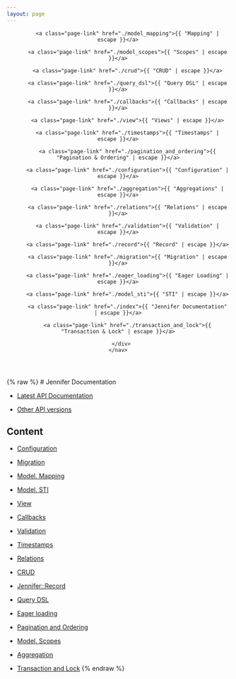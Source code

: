```yaml
---
layout: page
---
```

<header class="site-header" role="banner">
  <div class="wrapper">
    <nav class="site-nav">
      <div class="trigger">
        
          <a class="page-link" href="./model_mapping">{{ "Mapping" | escape }}</a>
        
          <a class="page-link" href="./model_scopes">{{ "Scopes" | escape }}</a>
        
          <a class="page-link" href="./crud">{{ "CRUD" | escape }}</a>
        
          <a class="page-link" href="./query_dsl">{{ "Query DSL" | escape }}</a>
        
          <a class="page-link" href="./callbacks">{{ "Callbacks" | escape }}</a>
        
          <a class="page-link" href="./view">{{ "Views" | escape }}</a>
        
          <a class="page-link" href="./timestamps">{{ "Timestamps" | escape }}</a>
        
          <a class="page-link" href="./pagination_and_ordering">{{ "Pagination & Ordering" | escape }}</a>
        
          <a class="page-link" href="./configuration">{{ "Configuration" | escape }}</a>
        
          <a class="page-link" href="./aggregation">{{ "Aggregations" | escape }}</a>
        
          <a class="page-link" href="./relations">{{ "Relations" | escape }}</a>
        
          <a class="page-link" href="./validation">{{ "Validation" | escape }}</a>
        
          <a class="page-link" href="./record">{{ "Record" | escape }}</a>
        
          <a class="page-link" href="./migration">{{ "Migration" | escape }}</a>
        
          <a class="page-link" href="./eager_loading">{{ "Eager Loading" | escape }}</a>
        
          <a class="page-link" href="./model_sti">{{ "STI" | escape }}</a>
        
          <a class="page-link" href="./index">{{ "Jennifer Documentation" | escape }}</a>
        
          <a class="page-link" href="./transaction_and_lock">{{ "Transaction & Lock" | escape }}</a>
        
      </div>
    </nav>
  </div>
</header>
{% raw %}
# Jennifer Documentation

* [Latest API Documentation](https://imdrasil.github.io/site/jennifer.cr/latest/)

* [Other API versions](https://imdrasil.github.io/site/jennifer.cr/versions)

## Content

* [Configuration](./configuration)
 
* [Migration](./migration)
 
* [Model. Mapping](./model_mapping)
 
* [Model. STI](./model_sti)

* [View](./view)
 
* [Callbacks](./callbacks)
 
* [Validation](./validation)
 
* [Timestamps](./timestamps)
 
* [Relations](./relations)
 
* [CRUD](./crud)

* [Jennifer::Record](./record)
 
* [Query DSL](./query_dsl)
 
* [Eager loading](./eager_loading)
 
* [Pagination and Ordering](./pagination_and_ordering)
 
* [Model. Scopes](./model_scopes)
 
* [Aggregation](./aggregation)
 
* [Transaction and Lock](./transaction_and_lock)
{% endraw %}